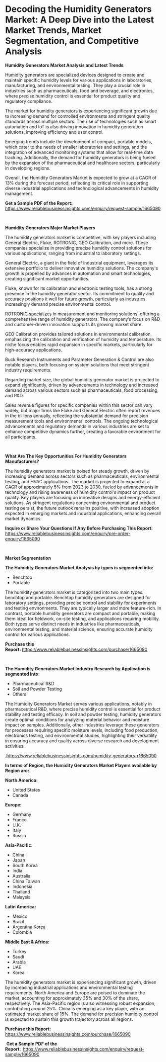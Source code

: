 <p><h1>Decoding the Humidity Generators Market: A Deep Dive into the Latest Market Trends, Market Segmentation, and Competitive Analysis</h1></p><p><strong>Humidity Generators Market Analysis and Latest Trends</strong></p>
<p><p>Humidity generators are specialized devices designed to create and maintain specific humidity levels for various applications in laboratories, manufacturing, and environmental testing. They play a crucial role in industries such as pharmaceuticals, food and beverage, and electronics, where precise humidity control is essential for product quality and regulatory compliance. </p><p>The market for humidity generators is experiencing significant growth due to increasing demand for controlled environments and stringent quality standards across multiple sectors. The rise of technologies such as smart automation and IoT is also driving innovation in humidity generation solutions, improving efficiency and user control. </p><p>Emerging trends include the development of compact, portable models, which cater to the needs of smaller laboratories and settings, and the integration of advanced monitoring systems that allow for real-time data tracking. Additionally, the demand for humidity generators is being fueled by the expansion of the pharmaceutical and healthcare sectors, particularly in developing regions. </p><p>Overall, the Humidity Generators Market is expected to grow at a CAGR of 13% during the forecast period, reflecting its critical role in supporting diverse industrial applications and technological advancements in humidity management.</p></p>
<p><strong>Get a Sample PDF of the Report:&nbsp;</strong> <a href="https://www.reliablebusinessinsights.com/enquiry/request-sample/1665090?utm_campaign=3129&utm_medium=2&utm_source=Github&utm_content=ia&utm_term=17042025&utm_id=humidity-generators">https://www.reliablebusinessinsights.com/enquiry/request-sample/1665090</a></p>
<p>&nbsp;</p>
<p><strong>Humidity Generators Major Market Players</strong></p>
<p><p>The humidity generators market is competitive, with key players including General Electric, Fluke, ROTRONIC, GEO Calibration, and more. These companies specialize in providing precise humidity control solutions for various applications, ranging from industrial to laboratory settings.</p><p>General Electric, a giant in the field of industrial equipment, leverages its extensive portfolio to deliver innovative humidity solutions. The company's growth is propelled by advances in automation and smart technologies, creating significant market opportunities.</p><p>Fluke, known for its calibration and electronic testing tools, has a strong presence in the humidity generator sector. Its commitment to quality and accuracy positions it well for future growth, particularly as industries increasingly demand precise environmental control.</p><p>ROTRONIC specializes in measurement and monitoring solutions, offering a comprehensive range of humidity generators. The company’s focus on R&D and customer-driven innovation supports its growing market share.</p><p>GEO Calibration provides tailored solutions in environmental calibration, emphasizing the calibration and verification of humidity and temperature. Its niche focus enables rapid expansion in specific markets, particularly for high-accuracy applications.</p><p>Buck Research Instruments and Parameter Generation & Control are also notable players, both focusing on system solutions that meet stringent industry requirements.</p><p>Regarding market size, the global humidity generator market is projected to expand significantly, driven by advancements in technology and increased demand across various sectors such as pharmaceuticals, food processing, and R&D.</p><p>Sales revenue figures for specific companies within this sector can vary widely, but major firms like Fluke and General Electric often report revenues in the billions annually, reflecting the substantial demand for precision measurement tools and environmental controls. The ongoing technological advancements and regulatory demands in various industries are set to enhance competitive dynamics further, creating a favorable environment for all participants.</p></p>
<p>&nbsp;</p>
<p><strong>What Are The Key Opportunities For Humidity Generators Manufacturers?</strong></p>
<p><p>The humidity generators market is poised for steady growth, driven by increasing demand across sectors such as pharmaceuticals, environmental testing, and HVAC applications. The market is projected to expand at a CAGR of approximately 5% from 2023 to 2030, fueled by advancements in technology and rising awareness of humidity control's impact on product quality. Key players are focusing on innovative designs and energy-efficient solutions. As stringent regulations concerning environmental and product testing persist, the future outlook remains positive, with increased adoption expected in emerging markets and industrial applications, enhancing overall market dynamics.</p></p>
<p><strong>Inquire or Share Your Questions If Any Before Purchasing This Report:</strong> <a href="https://www.reliablebusinessinsights.com/enquiry/pre-order-enquiry/1665090?utm_campaign=3129&utm_medium=2&utm_source=Github&utm_content=ia&utm_term=17042025&utm_id=humidity-generators">https://www.reliablebusinessinsights.com/enquiry/pre-order-enquiry/1665090</a></p>
<p>&nbsp;</p>
<p><strong>Market Segmentation</strong></p>
<p><strong>The Humidity Generators Market Analysis by types is segmented into:</strong></p>
<p><ul><li>Benchtop</li><li>Portable</li></ul></p>
<p><p>The humidity generators market is categorized into two main types: benchtop and portable. Benchtop humidity generators are designed for laboratory settings, providing precise control and stability for experiments and testing environments. They are typically larger and more feature-rich. In contrast, portable humidity generators are compact and portable, making them ideal for fieldwork, on-site testing, and applications requiring mobility. Both types serve distinct needs in industries like pharmaceuticals, environmental testing, and material science, ensuring accurate humidity control for various applications.</p></p>
<p><strong>Purchase this Report:&nbsp;</strong><a href="https://www.reliablebusinessinsights.com/purchase/1665090?utm_campaign=3129&utm_medium=2&utm_source=Github&utm_content=ia&utm_term=17042025&utm_id=humidity-generators">https://www.reliablebusinessinsights.com/purchase/1665090</a></p>
<p>&nbsp;</p>
<p><strong>The Humidity Generators Market Industry Research by Application is segmented into:</strong></p>
<p><ul><li>Pharmaceutical R&D</li><li>Soil and Powder Testing</li><li>Others</li></ul></p>
<p><p>The Humidity Generators Market serves various applications, notably in pharmaceutical R&D, where precise humidity control is essential for product stability and testing efficacy. In soil and powder testing, humidity generators create optimal conditions for analyzing material behavior and moisture impact on samples. Additionally, other industries leverage these generators for processes requiring specific moisture levels, including food production, electronics testing, and environmental studies, highlighting their versatility in ensuring accuracy and quality across diverse research and development activities.</p></p>
<p><a href="https://www.reliablebusinessinsights.com/humidity-generators-r1665090?utm_campaign=3129&utm_medium=2&utm_source=Github&utm_content=ia&utm_term=17042025&utm_id=humidity-generators">&nbsp;https://www.reliablebusinessinsights.com/humidity-generators-r1665090</a></p>
<p><strong>In terms of Region, the Humidity Generators Market Players available by Region are:</strong></p>
<p>
    <p> <strong> North America: </strong>
        <ul>
            <li>United States</li>
            <li>Canada</li>
        </ul>
        </p> 
    <p> <strong> Europe: </strong>
        <ul>
            <li>Germany</li>
            <li>France</li>
            <li>U.K.</li>
            <li>Italy</li>
            <li>Russia</li>
        </ul>
        </p> 
    <p> <strong> Asia-Pacific: </strong>
        <ul>
            <li>China</li>
            <li>Japan</li>
            <li>South Korea</li>
            <li>India</li>
            <li>Australia</li>
            <li>China Taiwan</li>
            <li>Indonesia</li>
            <li>Thailand</li>
            <li>Malaysia</li>
        </ul>
        </p> 
    <p> <strong> Latin America: </strong>
        <ul>
            <li>Mexico</li>
            <li>Brazil</li>
            <li>Argentina Korea</li>
            <li>Colombia</li>
        </ul>
        </p> 
    <p> <strong> Middle East & Africa: </strong>
        <ul>
            <li>Turkey</li>
            <li>Saudi</li>
            <li>Arabia</li>
            <li>UAE</li>
            <li>Korea</li>
        </ul>
    </p>
    </p>
<p><p>The humidity generators market is experiencing significant growth, driven by increasing industrial applications and environmental testing requirements. North America and Europe are poised to dominate the market, accounting for approximately 35% and 30% of the share, respectively. The Asia-Pacific region is also witnessing robust expansion, contributing around 25%. China is emerging as a key player, with an estimated market share of 15%. The demand for precision humidity control is expected to sustain this growth trajectory across all regions.</p></p>
<p><strong>Purchase this Report: </strong><a href="https://www.reliablebusinessinsights.com/purchase/1665090?utm_campaign=3129&utm_medium=2&utm_source=Github&utm_content=ia&utm_term=17042025&utm_id=humidity-generators">https://www.reliablebusinessinsights.com/purchase/1665090</a></p>
<p>&nbsp;<strong>Get a Sample PDF of the Report:&nbsp;&nbsp;</strong><a href="https://www.reliablebusinessinsights.com/enquiry/request-sample/1665090?utm_campaign=3129&utm_medium=2&utm_source=Github&utm_content=ia&utm_term=17042025&utm_id=humidity-generators">https://www.reliablebusinessinsights.com/enquiry/request-sample/1665090</a></p>
<p><strong></strong></p>
<p><p></p><p></p><p></p></p>